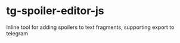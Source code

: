 # tg-spoiler-editor-js
Inline tool for adding spoilers to text fragments, supporting export to telegram
